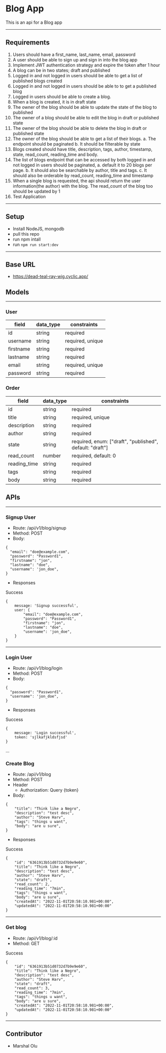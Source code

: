 # Blog App
This is an api for a Blog app

---

## Requirements
1. Users should have a first_name, last_name, email, password
2. A user should be able to sign up and sign in into the blog app
3. Implement JWT authentication strategy and expire the token after 1 hour
4. A blog can be in two states; draft and published
5. Logged in and not logged in users should be able to get a list of published blogs created
6. Logged in and not logged in users should be able to to get a published blog
7. Logged in users should be able to create a blog.
8. When a blog is created, it is in draft state
9. The owner of the blog should be able to update the state of the blog to published
10. The owner of a blog should be able to edit the blog in draft or published state
11. The owner of the blog should be able to delete the blog in draft or published state
12. The owner of the blog should be able to get a list of their blogs. 
    a. The endpoint should be paginated
    b. It should be filterable by state
13. Blogs created should have title, description, tags, author, timestamp, state, read_count, reading_time and body.
14. The list of blogs endpoint that can be accessed by both logged in and not logged in users should be paginated, 
    a. default it to 20 blogs per page. 
    b. It should also be searchable by author, title and tags.
    c. It should also be orderable by read_count, reading_time and timestamp
15. When a single blog is requested, the api should return the user information(the author) with the blog. The read_count of the blog too should be updated by 1
16. Test Application


---
## Setup
- Install NodeJS, mongodb
- pull this repo
- run npm intall
- run `npm run start:dev`

---
## Base URL
- https://dead-teal-ray-wig.cyclic.app/


## Models
---

### User
| field  |  data_type | constraints  |
|---|---|---|
|  id |  string |  required |
|  username |  string |  required, unique |
|  firstname | string  |  required |
|  lastname  |  string |  required  |
|  email     | string  |  required, unique |
|  password |   string |  required  |


### Order
| field  |  data_type | constraints  |
|---|---|---|
|  id |  string |  required |
|  title |  string |  required, unique |
|  description | string  |  required|
|  author  |  string |  required |
|  state  |  string |  required, enum: ["draft", "published", default: "draft"]  |
|  read_count |   number |  required, default: 0  |
|  reading_time |  string |  required |
|  tags |  string |  required |
|  body|  string |  required |



## APIs
---

### Signup User

- Route: /api/v1/blog/signup
- Method: POST
- Body: 
```
{
  "email": "doe@example.com",
  "password": "Password1",
  "firstname": "jon",
  "lastname": "doe",
  "username": 'jon_doe",
}
```

- Responses

Success
```
{
    message: 'Signup successful',
    user: {
        "email": "doe@example.com",
        "password": "Password1",
        "firstname": "jon",
        "lastname": "doe",
        "username": 'jon_doe",
    }
}
```
---
### Login User

- Route: /api/v1/blog/login
- Method: POST
- Body: 
```
{
  "password": "Password1",
  "username": 'jon_doe",
}
```

- Responses

Success
```
{
    message: 'Login successful',
    token: 'sjlkafjkldsfjsd'
}
```

...
### Create Blog

- Route: /api/v1/blog
- Method: POST
- Header
    - Authorization: Query {token}
- Body: 
```
{
    "title": "Think like a Negro",
    "description": "test desc",
    "author": "Steve Harv",
    "tags": "things u want",
    "body": "are u sure",
}
```

- Responses

Success
```
{
    "id": "6361913b51d0732d7b9e9e60",
    "title": "Think like a Negro",
    "description": "test desc",
    "author": "Steve Harv",
    "state": "draft",
    "read_count": 2,
    "reading_time": "7min",
    "tags": "things u want",
    "body": "are u sure",
    "createdAt": "2022-11-01T20:58:10.981+00:00",
    "updatedAt": "2022-11-01T20:58:10.981+00:00"
}
```
---
### Get blog

- Route: /api/v1/blog/:id
- Method: GET

Success
```
{
    "id": "6361913b51d0732d7b9e9e60",
    "title": "Think like a Negro",
    "description": "test desc",
    "author": "Steve Harv",
    "state": "draft",
    "read_count": 3,
    "reading_time": "7min",
    "tags": "things u want",
    "body": "are u sure",
    "createdAt": "2022-11-01T20:58:10.981+00:00",
    "updatedAt": "2022-11-01T20:58:10.981+00:00"
}
```
---
## Contributor
- Marshal Olu
